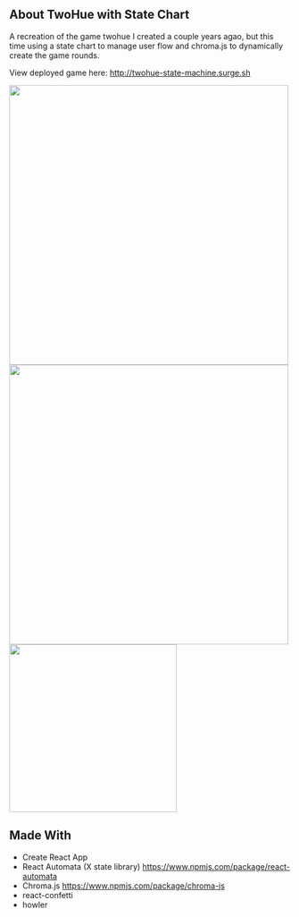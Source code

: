 ## About TwoHue with State Chart

A recreation of the game twohue I created a couple years agao, but this time using a state chart to manage user flow and chroma.js to dynamically create the game rounds.

View deployed game here: http://twohue-state-machine.surge.sh

<kbd><img src="https://i.imgur.com/iaWzlC8.png" width="500"></kbd>
<kbd><img src="https://i.imgur.com/i91exEK.png" width="500"></kbd>
<kbd><img src="https://i.imgur.com/hD0Y5QT.png" width="300"></kbd>


## Made With
- Create React App
- React Automata (X state library) https://www.npmjs.com/package/react-automata
- Chroma.js https://www.npmjs.com/package/chroma-js
- react-confetti
- howler
